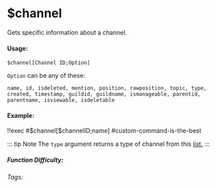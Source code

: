 # $channel
Gets specific information about a channel. 

#### Usage: 
`$channel[Channel ID;Option]`

`Option` can be any of these:
```
name, id, isdeleted, mention, position, rawposition, topic, type, created, timestamp, guildid, guildname, ismanageable, parentid, parentname, isviewable, isdeletable
```
#### Example:
<discord-messages>
	<discord-message :bot="false" role-color="#ffcc9a" author="Member">
		!!exec #$channel[$channelID;name]
	</discord-message>
	<discord-message :bot="true" role-color="#0099ff" author="Custom Command" avatar="https://media.discordapp.net/avatars/725721249652670555/781224f90c3b841ba5b40678e032f74a.webp">
		#custom-command-is-the-best
	</discord-message>
</discord-messages>


::: tip Note
The `type` argument returns a type of channel from this [list.](../CodeReferences/ref.channel_types.md)
:::


##### Function Difficulty: <Badge type="tip" text="Easy" vertical="middle" /> 
###### Tags: <Badge type="tip" text="channel" vertical="middle" /> <Badge type="tip" text="create" vertical="middle" />
 
